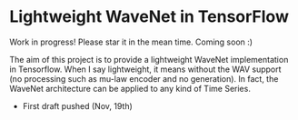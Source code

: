 # Lightweight WaveNet in TensorFlow

Work in progress! Please star it in the mean time. Coming soon :)

The aim of this project is to provide a lightweight WaveNet implementation in Tensorflow. When I say lightweight, it means without the WAV support (no processing such as mu-law encoder and no generation). In fact, the WaveNet architecture can be applied to any kind of Time Series.

- First draft pushed (Nov, 19th)
